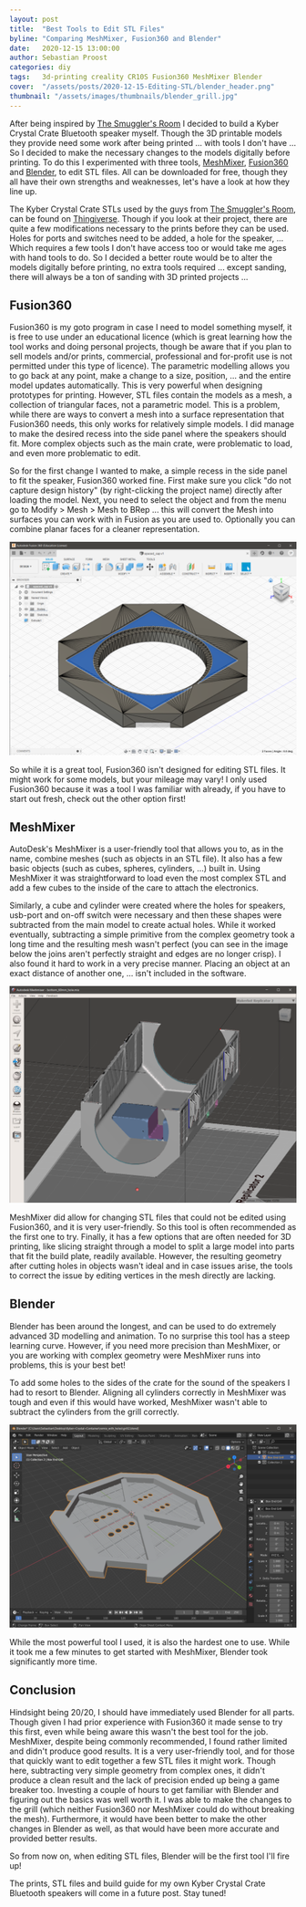 ```yaml
---
layout: post
title:  "Best Tools to Edit STL Files"
byline: "Comparing MeshMixer, Fusion360 and Blender"
date:   2020-12-15 13:00:00
author: Sebastian Proost
categories: diy
tags:	3d-printing creality CR10S Fusion360 MeshMixer Blender
cover:  "/assets/posts/2020-12-15-Editing-STL/blender_header.png"
thumbnail: "/assets/images/thumbnails/blender_grill.jpg"
---
```


After being inspired by [The Smuggler's Room] I decided to build a Kyber Crystal
Crate Bluetooth speaker myself. Though the 3D printable models they provide need some work after
being printed ... with tools I don't have ... So I decided to make the necessary changes to the models digitally before
printing. To do this I experimented with three tools, [MeshMixer], [Fusion360] and [Blender], to edit STL files. All can
be downloaded for free, though they all have their own strengths and weaknesses, let's have a look at how they line up.

The Kyber Crystal Crate STLs used by the guys from [The Smuggler's Room], can be found on [Thingiverse]. Though if
you look at their project, there are quite a few modifications necessary to the prints before they can be used. Holes
for ports and switches need to be added, a hole for the speaker, ... Which requires a few tools I don't have access too
or would take me ages with hand tools to do. So I decided a better route would be to alter the models digitally before 
printing, no extra tools required ... except sanding, there will always be a ton of sanding with 3D printed projects ...

## Fusion360

Fusion360 is my goto program in case I need to model something myself, it is free to use under an educational licence 
(which is great learning how the tool works and doing personal projects, though be aware that if you plan to sell models
and/or prints, commercial, professional and for-profit use is not permitted under this type of licence). 
The parametric modelling allows you to go back at any point, make a change to a size, position, ... and the entire model 
updates automatically. This is very powerful when designing prototypes for printing. However, STL files
contain the models as a mesh, a collection of triangular faces, not a parametric model. This is a problem, while there
are ways to convert a mesh into a surface representation that Fusion360 needs, this only works for relatively simple
models. I did manage to make the desired recess into the side panel where the speakers should fit. More complex objects
such as the main crate, were problematic to load, and even more problematic to edit.

So for the first change I wanted to make, a simple recess in the side panel to fit the speaker, Fusion360 worked 
fine. First make sure you click "do not capture design history" (by right-clicking the project name) directly after
loading the model. Next, you need to select the object and from the menu go to Modify > Mesh > Mesh to BRep ... this
will convert the Mesh into surfaces you can work with in Fusion as you are used to. Optionally you can combine planar 
faces for a cleaner representation.

![The first, simplest change in Fusion360. A great tool for designing but it isn't suited to edit complex meshes](/assets/posts/2020-12-15-Editing-STL/fusion360.png)

So while it is a great tool, Fusion360 isn't designed for editing STL files. It might work for some models, but your
mileage may vary! I only used Fusion360 because it was a tool I was familiar with already, if you have to start out
fresh, check out the other option first!

## MeshMixer

AutoDesk's MeshMixer is a user-friendly tool that allows you to, as in the name, combine meshes (such as objects in an
STL file). It also has a few basic objects (such as cubes, spheres, cylinders, ...) built in. Using MeshMixer it was
straightforward to load even the most complex STL and add a few cubes to the inside of the care to attach the electronics.

Similarly, a cube and cylinder were created where the holes for speakers, usb-port and on-off switch were necessary and
then these shapes were subtracted from the main model to create actual holes. While it worked eventually, subtracting a 
simple primitive from the complex geometry took a long time and the resulting mesh wasn't perfect (you can see in the 
image below the joins aren't perfectly straight and edges are no longer crisp). I also found it hard to work in a very precise
manner. Placing an object at an exact distance of another one, ... isn't included in the software.

![MeshMixer can handle more complex modes, but the geometry it produces after combining objects isn't optimal](/assets/posts/2020-12-15-Editing-STL/meshmixer.png)

MeshMixer did allow for changing STL files that could not be edited using Fusion360, and it is very user-friendly. So this
tool is often recommended as the first one to try. Finally, it has a few options that are often needed for 3D printing, 
like slicing straight through a model to split a large model into parts that fit the build plate, readily available. 
However, the resulting geometry after cutting holes in objects wasn't ideal and in case issues arise, the tools to
correct the issue by editing vertices in the mesh directly are lacking.


## Blender

Blender has been around the longest, and can be used to do extremely advanced 3D modelling and animation. To no surprise
this tool has a steep learning curve. However, if you need more precision than MeshMixer, or you are working
with complex geometry were MeshMixer runs into problems, this is your best bet!

To add some holes to the sides of the crate for the sound of the speakers I had to resort to Blender. Aligning all
cylinders correctly in MeshMixer was tough and even if this would have worked, MeshMixer wasn't able to subtract the
cylinders from the grill correctly. 

![These changes, though still relatively simple, were only possible using Blender](/assets/posts/2020-12-15-Editing-STL/blender.png)

While the most powerful tool I used, it is also the hardest one to use. While it took me a few minutes to get started
with MeshMixer, Blender took significantly more time. 

## Conclusion

Hindsight being 20/20, I should have immediately used Blender for all parts. Though given I had prior experience with Fusion360 it
made sense to try this first, even while being aware this wasn't the best tool for the job. MeshMixer, despite
being commonly recommended, I found rather limited and didn't produce good results. It is a very user-friendly tool,
and for those that quickly want to edit together a few STL files it might work. Though here, subtracting very simple
geometry from complex ones, it didn't produce a clean result and the lack of precision ended up being a game breaker too. 
Investing a couple of hours to get familiar with Blender and figuring out the basics was well worth it. I was able to 
make the changes to the grill (which neither Fusion360 nor MeshMixer could do without breaking the mesh). Furthermore, 
it would have been better to make the other changes in Blender as well, as that would have been more accurate and 
provided better results.

So from now on, when editing STL files, Blender will be the first tool I'll fire up!

The prints, STL files and build guide for my own Kyber Crystal Crate Bluetooth speakers will come in a future post. 
Stay tuned!

[The Smuggler's Room]: https://www.youtube.com/watch?v=2wUlkyUbZ-I
[MeshMixer]: https://www.meshmixer.com/
[Fusion360]: https://www.autodesk.com/products/fusion-360/personal
[Blender]: https://www.blender.org/
[Thingiverse]: https://www.thingiverse.com/thing:4329491

